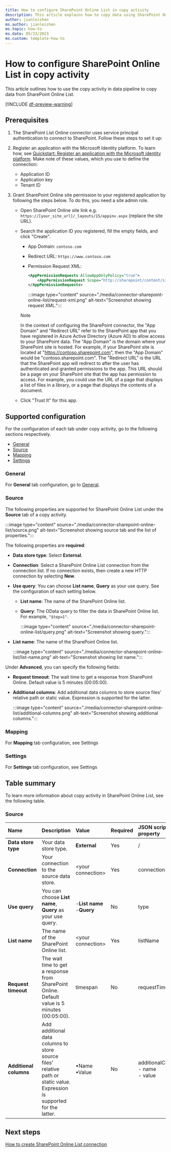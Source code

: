 ```yaml
---
title: How to configure SharePoint Online List in copy activity
description: This article explains how to copy data using SharePoint Online List.
author: jianleishen
ms.author: jianleishen
ms.topic: how-to
ms.date: 05/23/2023
ms.custom: template-how-to 
---
```


# How to configure SharePoint Online List in copy activity

This article outlines how to use the copy activity in data pipeline to copy data from SharePoint Online List.

[!INCLUDE [df-preview-warning](includes/data-factory-preview-warning.md)]

## Prerequisites

1. The SharePoint List Online connector uses service principal authentication to connect to SharePoint. Follow these steps to set it up:

1. Register an application with the Microsoft Identity platform. To learn how, see [Quickstart: Register an application with the Microsoft identity platform](/azure/active-directory/develop/quickstart-register-app). Make note of these values, which you use to define the connection:

    - Application ID
    - Application key
    - Tenant ID

1. Grant SharePoint Online site permission to your registered application by following the steps below. To do this, you need a site admin role.

   - Open SharePoint Online site link e.g. `https://[your_site_url]/_layouts/15/appinv.aspx` (replace the site URL).
   - Search the application ID you registered, fill the empty fields, and click "Create".

        * App Domain: `contoso.com`
        * Redirect URL: `https://www.contoso.com`
        * Permission Request XML:

            ```xml
            <AppPermissionRequests AllowAppOnlyPolicy="true">
                <AppPermissionRequest Scope="http://sharepoint/content/sitecollection/web" Right="Read"/>
            </AppPermissionRequests>
            ```

            :::image type="content" source="./media/connector-sharepoint-online-list/request-xml.png" alt-text="Screenshot showing request XML.":::

      > [!NOTE]
      > In the context of configuring the SharePoint connector, the "App Domain" and "Redirect URL" refer to the SharePoint app that you have registered in Azure Active Directory (Azure AD) to allow access to your SharePoint data. The "App Domain" is the domain where your SharePoint site is hosted. For example, if your SharePoint site is located at "https://contoso.sharepoint.com", then the "App Domain" would be "contoso.sharepoint.com". The "Redirect URL" is the URL that the SharePoint app will redirect to after the user has authenticated and granted permissions to the app. This URL should be a page on your SharePoint site that the app has permission to access. For example, you could use the URL of a page that displays a list of files in a library, or a page that displays the contents of a document.
   - Click "Trust It" for this app.

## Supported configuration

For the configuration of each tab under copy activity, go to the following sections respectively.

- [General](#general)  
- [Source](#source)
- [Mapping](#mapping)
- [Settings](#settings)

### General

For **General** tab configuration, go to [General](activity-overview.md#general-settings).

### Source

The following properties are supported for SharePoint Online List under the **Source** tab of a copy activity.

:::image type="content" source="./media/connector-sharepoint-online-list/source.png" alt-text="Screenshot showing source tab and the list of properties.":::

The following properties are **required**:

- **Data store type**: Select **External**.
- **Connection**:  Select a SharePoint Online List connection from the connection list. If no connection exists, then create a new HTTP connection by selecting **New**.
- **Use query**: You can choose **List name**, **Query** as your use query. See the configuration of each setting below.

    - **List name**: The name of the SharePoint Online list.
    - **Query**: The OData query to filter the data in SharePoint Online list. For example, `"$top=1"`.

        :::image type="content" source="./media/connector-sharepoint-online-list/query.png" alt-text="Screenshot showing query.":::

- **List name**: The name of the SharePoint Online list.

    :::image type="content" source="./media/connector-sharepoint-online-list/list-name.png" alt-text="Screenshot showing list name.":::

Under **Advanced**, you can specify the following fields:

- **Request timeout**: The wait time to get a response from SharePoint Online. Default value is 5 minutes (00:05:00).
- **Additional columns**: Add additional data columns to store source files' relative path or static value. Expression is supported for the latter.

    :::image type="content" source="./media/connector-sharepoint-online-list/additional-columns.png" alt-text="Screenshot showing additional columns.":::

### Mapping

For **Mapping** tab configuration, see Settings

### Settings

For **Settings** tab configuration, see Settings

## Table summary

To learn more information about copy activity in SharePoint Online List, see the following table.

### Source

|Name |Description |Value|Required |JSON script property |
|:---|:---|:---|:---|:---|
|**Data store type**|Your data store type.|**External**|Yes|/|
|**Connection** |Your connection to the source data store.|\<your connection> |Yes|connection|
|**Use query** |You can choose **List name**, **Query** as your use query.|-**List name** <br>-**Query**|No |type|
|**List name** |The name of the SharePoint Online list.|\<your connection> |Yes|listName|
|**Request timeout** |The wait time to get a response from SharePoint Online. Default value is 5 minutes (00:05:00).| timespan |No |requestTimeout|
|**Additional columns** |Add additional data columns to store source files' relative path or static value. Expression is supported for the latter.| •Name<br>•Value|No |additionalColumns:<br>- name<br>- value |

## Next steps

[How to create SharePoint Online List connection](connector-sharepoint-online-list.md)